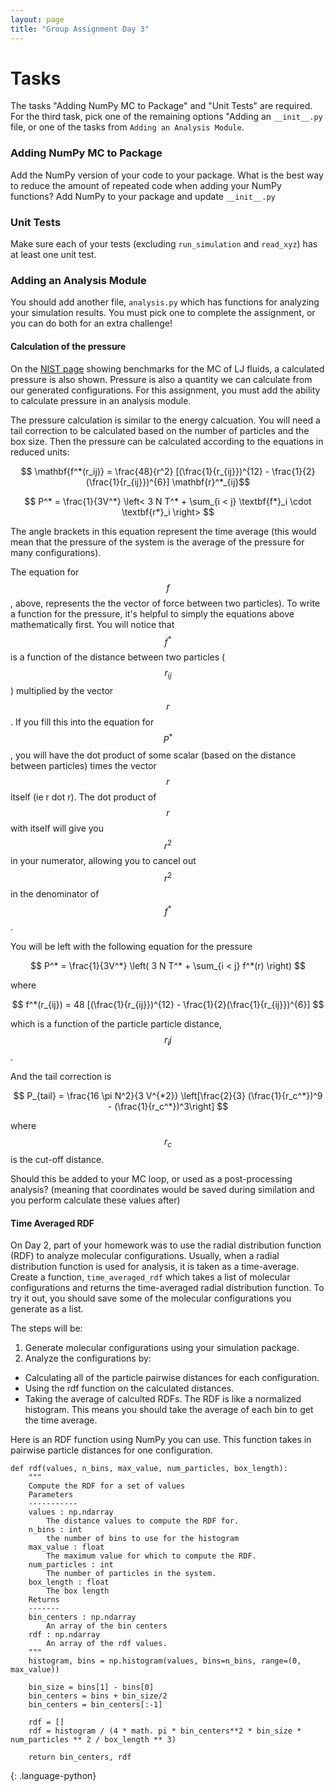 ```yaml
---
layout: page
title: "Group Assignment Day 3"
---
```


<script type="text/javascript" async
  src="https://cdnjs.cloudflare.com/ajax/libs/mathjax/2.7.7/MathJax.js?config=TeX-MML-AM_CHTML">
</script>

# Tasks

The tasks "Adding NumPy MC to Package" and "Unit Tests" are required. 
For the third task, pick one of the remaining options "Adding an `__init__.py` file, or one of the tasks 
from `Adding an Analysis Module`.

### Adding NumPy MC to Package

Add the NumPy version of your code to your package. 
What is the best way to reduce the amount of repeated code when adding your NumPy functions?
Add NumPy to your package and update `__init__.py`

### Unit Tests
Make sure each of your tests (excluding `run_simulation` and `read_xyz`) has at least one unit test. 

### Adding an Analysis Module

You should add another file, `analysis.py` which has functions for analyzing your simulation results.
You must pick one to complete the assignment, or you can do both for an extra challenge!

#### Calculation of the pressure

On the [NIST page](https://mmlapps.nist.gov/srs/LJ_PURE/mc.htm) showing benchmarks for the MC of LJ fluids, 
a calculated pressure is also shown. 
Pressure is also a quantity we can calculate from our generated configurations.
For this assignment, you must add the ability to calculate pressure in an analysis module.

The pressure calculation is similar to the energy calcuation.
You will need a tail correction to be calculated based on the number of particles and the box size.
Then the pressure can be calculated according to the equations in reduced units:

$$ \mathbf{f^*(r_ij)} = \frac{48}{r^2} [(\frac{1}{r_{ij}})^{12} - \frac{1}{2}(\frac{1}{r_{ij}})^{6}] \mathbf{r}^*_{ij}$$

$$ 
P^* = \frac{1}{3V^*} \left< 3 N T^* + \sum_{i < j} \textbf{f*}_i \cdot \textbf{r*}_i  \right>
$$

The angle brackets in this equation represent the time average (this would mean that the pressure of the system is the average of the pressure for many configurations).

The equation for $$ f $$, above, represents the the vector of force between two particles).  To write a function for the pressure, it's helpful to simply the equations above mathematically first. You will notice that $$ f^* $$ is a function of the distance between two particles ( $$ r_{ij} $$ ) multiplied by the vector $$ r $$. If you fill this into the equation for $$ P^* $$, you will have the dot product of some scalar (based on the distance between particles) times the vector $$ r $$ itself (ie r dot r). The dot product of $$ r $$ with itself will give you $$ r ^ 2 $$ in your numerator, allowing you to cancel out $$ r ^ 2 $$ in the denominator of $$ f^* $$. 

You will be left with the following equation for the pressure

$$
P^* = \frac{1}{3V^*} \left( 3 N T^* + \sum_{i < j} f^*(r) \right)
$$

where 

$$
f^*(r_{ij}) = 48 [(\frac{1}{r_{ij}})^{12} - \frac{1}{2}(\frac{1}{r_{ij}})^{6}] 
$$

which is a function of the particle particle distance, $$ r_ij $$ .

And the tail correction is

$$
P_{tail} = \frac{16 \pi N^2}{3 V^{*2}} \left[\frac{2}{3} (\frac{1}{r_c^*})^9 - (\frac{1}{r_c^*})^3\right] 
$$

where $$r_c$$ is the cut-off distance.

Should this be added to your MC loop, or used as a post-processing analysis? (meaning that coordinates would be saved during similation and you perform calculate these values after)


#### Time Averaged RDF
On Day 2, part of your homework was to use the radial distribution function (RDF) to analyze molecular configurations.
Usually, when a radial distribution function is used for analysis, it is taken as a time-average.
Create a function, `time_averaged_rdf` which takes a list of molecular configurations and returns the time-averaged radial distribution function. To try it out, you should save some of the molecular configurations you generate as a list.

The steps will be:
1. Generate molecular configurations using your simulation package.
2. Analyze the configurations by:
  - Calculating all of the particle pairwise distances for each configuration.
  - Using the rdf function on the calculated distances.
  - Taking the average of calculted RDFs. The RDF is like a normalized histogram. This means you should take the average of each bin to get the time average.

Here is an RDF function using NumPy you can use. This function takes in pairwise particle distances for one configuration.

~~~
def rdf(values, n_bins, max_value, num_particles, box_length):
    """
    Compute the RDF for a set of values
    Parameters
    -----------
    values : np.ndarray
        The distance values to compute the RDF for.
    n_bins : int
        the number of bins to use for the histogram
    max_value : float
        The maximum value for which to compute the RDF.
    num_particles : int
        The number of particles in the system.
    box_length : float
        The box length
    Returns
    -------
    bin_centers : np.ndarray
        An array of the bin centers
    rdf : np.ndarray
        An array of the rdf values.
    """
    histogram, bins = np.histogram(values, bins=n_bins, range=(0, max_value))

    bin_size = bins[1] - bins[0]
    bin_centers = bins + bin_size/2
    bin_centers = bin_centers[:-1]

    rdf = []
    rdf = histogram / (4 * math. pi * bin_centers**2 * bin_size * num_particles ** 2 / box_length ** 3)

    return bin_centers, rdf
~~~
{: .language-python}
